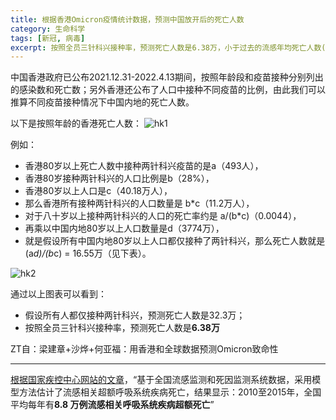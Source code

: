 ```yaml
---
title: 根据香港Omicron疫情统计数据，预测中国放开后的死亡人数
category: 生命科学
tags: [新冠, 病毒]
excerpt: 按照全员三针科兴接种率，预测死亡人数是6.38万，小于过去的流感年均死亡人数(约8.8万人)。
---
```


中国香港政府已公布2021.12.31-2022.4.13期间，按照年龄段和疫苗接种分别列出的感染数和死亡数；另外香港还公布了人口中接种不同疫苗的比例，由此我们可以推算不同疫苗接种情况下中国内地的死亡人数。

以下是按照年龄的香港死亡人数：
![hk1](https://n.sinaimg.cn/sinakd20220420s/36/w1080h556/20220420/f2af-a2ad1f38ffb2369e2e537cb6d6ac33a0.png)

例如：
- 香港80岁以上死亡人数中接种两针科兴疫苗的是a（493人），
- 香港80岁接种两针科兴的人口比例是b（28%），
- 香港80岁以上人口是c（40.18万人），
- 那么香港所有接种两针科兴的人口数量是 b*c（11.2万人），
- 对于八十岁以上接种两针科兴的人口的死亡率约是 a/(b*c)（0.0044），
- 再乘以中国内地80岁以上人口数量是d（3774万），
- 就是假设所有中国内地80岁以上人口都仅接种了两针科兴，那么死亡人数就是 (a*d)/(b*c) = 16.55万（见下表）。

![hk2](https://n.sinaimg.cn/sinakd20220420s/147/w1080h667/20220420/a0d3-bda052366a657a6d31372c5da1061083.png)


通过以上图表可以看到：
- 假设所有人都仅接种两针科兴，预测死亡人数是32.3万；
- 按照全员三针科兴接种率，预测死亡人数是**6.38万**

ZT自：梁建章+沙烨+何亚福：用香港和全球数据预测Omicron致命性

----
[根据国家疾控中心网站的文章](https://www.chinacdc.cn/jkzt/crb/bl/lxxgm/jszl_2251/201910/t20191016_206297.html)，“基于全国流感监测和死因监测系统数据，采用模型方法估计了流感相关超额呼吸系统疾病死亡，结果显示：2010至2015年，全国平均每年有**8.8 万例流感相关呼吸系统疾病超额死亡**”

